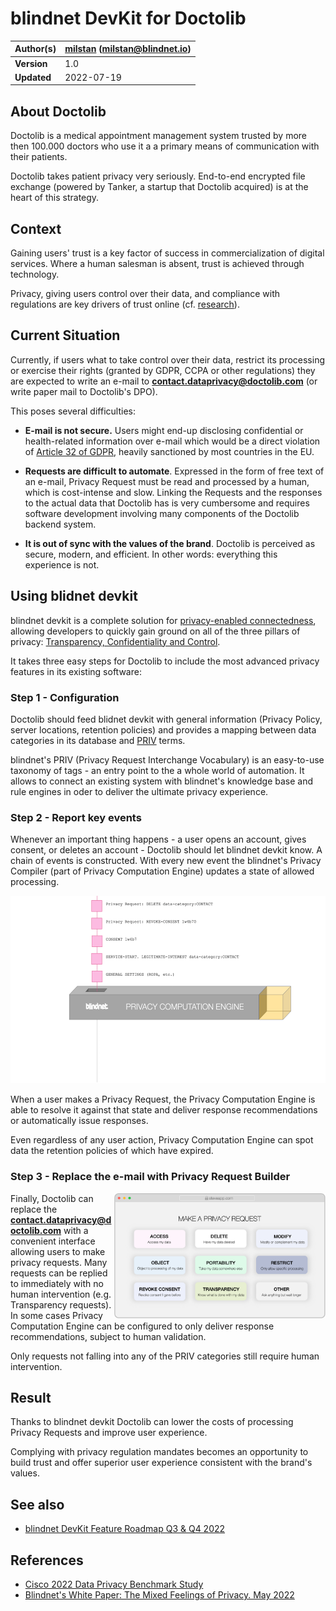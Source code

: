 # blindnet DevKit for Doctolib

| **Author(s)** | [milstan](https://github.com/milstan) (milstan@blindnet.io)             |
| :------------ | :------------------------------------------------------------------------------------- |
| **Version**   | 1.0                                                                             |
| **Updated**   | 2022-07-19                                                                             |

## About Doctolib

Doctolib is a medical appointment management system trusted by more then 100.000 doctors who use it a a primary means of communication with their patients.

Doctolib takes patient privacy very seriously. End-to-end encrypted file exchange (powered by Tanker, a startup that Doctolib acquired) is at the heart of this strategy.

## Context

Gaining users' trust is a key factor of success in commercialization of digital services.
Where a human salesman is absent, trust is achieved through technology.

Privacy, giving users control over their data, and compliance with regulations are key drivers of trust online (cf. [research](#references)).

## Current Situation

Currently, if users what to take control over their data, restrict its processing or exercise their rights (granted by GDPR, CCPA or other regulations) they are expected to write an e-mail to **contact.dataprivacy@doctolib.com** (or write paper mail to Doctolib's DPO).

This poses several difficulties:
- **E-mail is not secure.**
Users might end-up disclosing confidential or health-related information over e-mail which would be a direct violation of [Article 32 of GDPR](https://gdpr-info.eu/art-32-gdpr/), heavily sanctioned by most countries in the EU.

- **Requests are difficult to automate**.
Expressed in the form of free text of an e-mail, Privacy Request must be read and processed by a human, which is cost-intense and slow.
Linking the Requests and the responses to the actual data that Doctolib has is very cumbersome and requires software development involving many components of the Doctolib backend system.

- **It is out of sync with the values of the brand**.
Doctolib is perceived as secure, modern, and efficient. In other words: everything this experience is not.

## Using blidnet devkit

blindnet devkit is a complete solution for [privacy-enabled connectedness](https://github.com/blindnet-io/product-management/blob/main/refs/notion-of-privacy/notion-of-privacy.md), allowing developers to quickly gain ground on all of the three pillars of privacy: [Transparency, Confidentiality and Control](https://github.com/blindnet-io/product-management/blob/main/refs/notion-of-privacy/principles/RFC-SPEP.md).

It takes three easy steps for Doctolib to include the most advanced privacy features in its existing software:

### Step 1 - Configuration

Doctolib should feed blidnet devkit with general information (Privacy Policy, server locations, retention policies) and provides a mapping between data categories in its database and [PRIV](https://github.com/blindnet-io/product-management/blob/main/refs/schemas/priv/RFC-PRIV.md) terms.

blindnet's PRIV (Privacy Request Interchange Vocabulary) is an easy-to-use taxonomy of tags - an entry point to the a whole world of automation. It allows to connect an existing system with blindnet's knowledge base and rule engines in oder to deliver the ultimate privacy experience.

### Step 2 - Report key events

Whenever an important thing happens - a user opens an account, gives consent, or deletes an account - Doctolib should let blindnet devkit know. A chain of events is constructed. With every new event the blindnet's Privacy Compiler (part of Privacy Computation Engine) updates a state of allowed processing.

<img height="300" src="./img/PCEexplained.gif">

When a user makes a Privacy Request, the Privacy Computation Engine is able to resolve it against that state and deliver response recommendations or automatically issue responses.

Even regardless of any user action, Privacy Computation Engine can spot data the retention policies of which have expired.


### Step 3 - Replace the e-mail with Privacy Request Builder
<img align="right" height="200" src="./img/loglolessPRbuilder.png">

Finally, Doctolib can replace the **contact.dataprivacy@doctolib.com** with a convenient interface allowing users to make privacy requests.
Many requests can be replied to immediately with no human intervention (e.g. Transparency requests).
In some cases Privacy Computation Engine can be configured to only deliver response recommendations, subject to human validation.

Only requests not falling into any of the PRIV categories still require human intervention.

## Result

Thanks to blindnet devkit Doctolib can lower the costs of processing Privacy Requests and improve user experience.

Complying with privacy regulation mandates becomes an opportunity to build trust and offer superior user experience consistent with the brand's values.

## See also

- [blindnet DevKit Feature Roadmap Q3 & Q4 2022](https://github.com/blindnet-io/devrel-management/blob/main/docs/roadmap/q3-2022.md)

## References

- [Cisco 2022 Data Privacy Benchmark Study](https://www.cisco.com/c/en/us/about/trust-center/data-privacy-benchmark-study.html)
- [Blindnet's White Paper: The Mixed Feelings of Privacy. May 2022](../research/White-Paper-May-2022.pdf)
